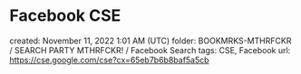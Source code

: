 # Facebook CSE

created: November 11, 2022 1:01 AM (UTC)
folder: BOOKMRKS-MTHRFCKR / SEARCH PARTY MTHRFCKR! / Facebook Search
tags: CSE, Facebook
url: https://cse.google.com/cse?cx=65eb7b6b8baf5a5cb
